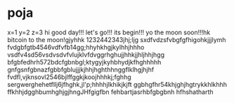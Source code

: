 # poja
x=1
y=2
z=3
hi
good day!!!
let's go!!!
its begin!!!
yo the moon soon!!!hk
bitcoin to the moon!gjyhhk
1232442343jhj;ljg
sxdfvdzsfvbgfgfhigohkjjjlymh
fvdgbfgtb4546vdfvfb14gg;hhyhkhgjkylhhjhhho
vsdfv4sd56vsdvsdvfvlujklvfdvggrhghujjhhkjjhljhhjhgg
bfgbfedhrh572bdcfgbnbgl;ktygyjkyhbhydjkfhghhhhh
 gnfgsnfgbnazfgbbfgblujjjkjhhjhghthhnggflklhgjhjhf
fvdfl,vjknsovl2546bjlffggkjkoojhhhkj;fghhg
sergwerghehetfllj6jfhghk,jl'p;hhhhjlkhikjkjft
ggbhgfhr54khjghjhgtrykkhlkhhh
ffkhhjdgghbumhghjgjhngJHfgigfbn
fehbartjasrhbfgbgbnh
hfhshatharth
